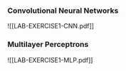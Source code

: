 ### Convolutional Neural Networks
![[LAB-EXERCISE1-CNN.pdf]]

### Multilayer Perceptrons 

![[LAB-EXERCISE1-MLP.pdf]]